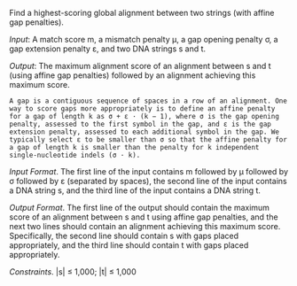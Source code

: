 Find a highest-scoring global alignment between two strings (with affine gap penalties).

*Input*: A match score m, a mismatch penalty μ, a gap opening penalty σ, a gap extension penalty ε, and two DNA strings s and t.

*Output*: The maximum alignment score of an alignment between s and t (using affine gap penalties) followed by an alignment achieving this maximum score.

    A gap is a contiguous sequence of spaces in a row of an alignment. One way to score gaps more appropriately is to define an affine penalty for a gap of length k as σ + ε · (k − 1), where σ is the gap opening penalty, assessed to the first symbol in the gap, and ε is the gap extension penalty, assessed to each additional symbol in the gap. We typically select ε to be smaller than σ so that the affine penalty for a gap of length k is smaller than the penalty for k independent single-nucleotide indels (σ · k).

*Input Format*. The first line of the input contains m followed by μ followed by σ followed by ε (separated by spaces), the second line of the input contains a DNA string s, and the third line of the input contains a DNA string t.

*Output Format*. The first line of the output should contain the maximum score of an alignment between s and t using affine gap penalties, and the next two lines should contain an alignment achieving this maximum score. Specifically, the second line should contain s with gaps placed appropriately, and the third line should contain t with gaps placed appropriately.


*Constraints*. |s| ≤ 1,000; |t| ≤ 1,000